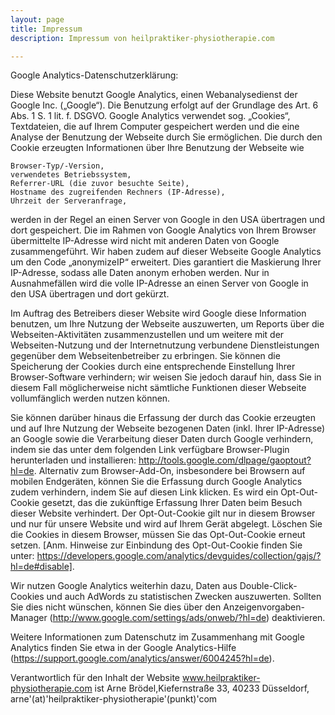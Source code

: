```yaml
---
layout: page
title: Impressum
description: Impressum von heilpraktiker-physiotherapie.com

---
```


Google Analytics-Datenschutzerklärung:

Diese Website benutzt Google Analytics, einen Webanalysedienst der Google Inc. („Google“). Die Benutzung erfolgt auf der Grundlage des Art. 6 Abs. 1 S. 1 lit. f. DSGVO. Google Analytics verwendet sog. „Cookies“, Textdateien, die auf Ihrem Computer gespeichert werden und die eine Analyse der Benutzung der Webseite durch Sie ermöglichen. Die durch den Cookie erzeugten Informationen über Ihre Benutzung der Webseite wie

    Browser-Typ/-Version,
    verwendetes Betriebssystem,
    Referrer-URL (die zuvor besuchte Seite),
    Hostname des zugreifenden Rechners (IP-Adresse),
    Uhrzeit der Serveranfrage,

werden in der Regel an einen Server von Google in den USA übertragen und dort gespeichert. Die im Rahmen von Google Analytics von Ihrem Browser übermittelte IP-Adresse wird nicht mit anderen Daten von Google zusammengeführt. Wir haben zudem auf dieser Webseite Google Analytics um den Code „anonymizeIP“ erweitert. Dies garantiert die Maskierung Ihrer IP-Adresse, sodass alle Daten anonym erhoben werden. Nur in Ausnahmefällen wird die volle IP-Adresse an einen Server von Google in den USA übertragen und dort gekürzt.

Im Auftrag des Betreibers dieser Website wird Google diese Information benutzen, um Ihre Nutzung der Webseite auszuwerten, um Reports über die Webseiten-Aktivitäten zusammenzustellen und um weitere mit der Webseiten-Nutzung und der Internetnutzung verbundene Dienstleistungen gegenüber dem Webseitenbetreiber zu erbringen. Sie können die Speicherung der Cookies durch eine entsprechende Einstellung Ihrer Browser-Software verhindern; wir weisen Sie jedoch darauf hin, dass Sie in diesem Fall möglicherweise nicht sämtliche Funktionen dieser Webseite vollumfänglich werden nutzen können.

Sie können darüber hinaus die Erfassung der durch das Cookie erzeugten und auf Ihre Nutzung der Webseite bezogenen Daten (inkl. Ihrer IP-Adresse) an Google sowie die Verarbeitung dieser Daten durch Google verhindern, indem sie das unter dem folgenden Link verfügbare Browser-Plugin herunterladen und installieren: http://tools.google.com/dlpage/gaoptout?hl=de. Alternativ zum Browser-Add-On, insbesondere bei Browsern auf mobilen Endgeräten, können Sie die Erfassung durch Google Analytics zudem verhindern, indem Sie auf diesen Link klicken. Es wird ein Opt-Out-Cookie gesetzt, das die zukünftige Erfassung Ihrer Daten beim Besuch dieser Website verhindert. Der Opt-Out-Cookie gilt nur in diesem Browser und nur für unsere Website und wird auf Ihrem Gerät abgelegt. Löschen Sie die Cookies in diesem Browser, müssen Sie das Opt-Out-Cookie erneut setzen. [Anm. Hinweise zur Einbindung des Opt-Out-Cookie finden Sie unter: https://developers.google.com/analytics/devguides/collection/gajs/?hl=de#disable].

Wir nutzen Google Analytics weiterhin dazu, Daten aus Double-Click-Cookies und auch AdWords zu statistischen Zwecken auszuwerten. Sollten Sie dies nicht wünschen, können Sie dies über den Anzeigenvorgaben-Manager (http://www.google.com/settings/ads/onweb/?hl=de) deaktivieren.

Weitere Informationen zum Datenschutz im Zusammenhang mit Google Analytics finden Sie etwa in der Google Analytics-Hilfe (https://support.google.com/analytics/answer/6004245?hl=de).

Verantwortlich für den Inhalt der Website www.heilpraktiker-physiotherapie.com ist Arne Brödel,Kiefernstraße 33, 40233 Düsseldorf, arne'(at)'heilpraktiker-physiotherapie'(punkt)'com 


